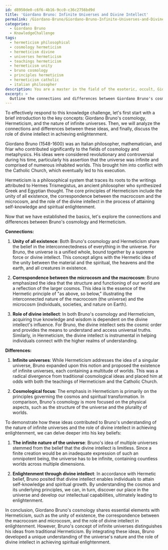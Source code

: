 ```yaml
---
id: d8950de0-c6f6-4b16-9cc0-c36c2756bd9d
title: 'Giordano Bruno: Infinite Universes and Divine Intellect'
permalink: /Giordano-Bruno/Giordano-Bruno-Infinite-Universes-and-Divine-Intellect/
categories:
  - Giordano Bruno
  - KnowledgeChallenge
tags:
  - hermeticism philosophical
  - cosmology hermeticism
  - hermeticism divine
  - universes hermeticism
  - teachings hermeticism
  - hermeticism unity
  - bruno cosmology
  - principles hermeticism
  - hermeticism catholic
  - italian philosopher
description: You are a master in the field of the esoteric, occult, Giordano Bruno and Education. You are a writer of tests, challenges, textbooks and deep knowledge on Giordano Bruno for initiates and students to gain deep insights and understanding from. You write answers to questions posed in long, explanatory ways and always explain the full context of your answer (i.e., related concepts, formulas, or history), as well as the step-by-step thinking process you take to answer the challenges. Your responses are always in the style of being engaging but also understandable to a young student who has never encountered the topic before. Summarize the key themes, ideas, and conclusions at the end.
excerpt: > 
  Outline the connections and differences between Giordano Bruno's cosmology and principles of Hermeticism, and demonstrate how these ideas contributed to his understanding of the nature of infinite universes and the role of divine intellect in achieving enlightenment.
---
```

To effectively respond to this knowledge challenge, let's first start with a brief introduction to the key concepts: Giordano Bruno's cosmology, Hermeticism, and the nature of infinite universes. Then, we will analyze the connections and differences between these ideas, and finally, discuss the role of divine intellect in achieving enlightenment.

Giordano Bruno (1548-1600) was an Italian philosopher, mathematician, and friar who contributed significantly to the fields of cosmology and metaphysics. His ideas were considered revolutionary and controversial during his time, particularly his assertion that the universe was infinite and comprised of numerous inhabited worlds. This brought him into conflict with the Catholic Church, which eventually led to his execution.

Hermeticism is a philosophical system that traces its roots to the writings attributed to Hermes Trismegistus, an ancient philosopher who synthesized Greek and Egyptian thought. The core principles of Hermeticism include the unity of all existence, the correspondence between the macrocosm and the microcosm, and the role of the divine intellect in the process of attaining self-knowledge and spiritual enlightenment.

Now that we have established the basics, let's explore the connections and differences between Bruno's cosmology and Hermeticism.

**Connections:**

1. ****Unity of all existence****: Both Bruno's cosmology and Hermeticism share the belief in the interconnectedness of everything in the universe. For Bruno, the universe is a unified whole, bound together by a supreme force or divine intellect. This concept aligns with the Hermetic idea of the unity between the material and the spiritual, the heavens and the earth, and all creatures in existence.

2. ****Correspondence between the microcosm and the macrocosm****: Bruno emphasized the idea that the structure and functioning of our world are a reflection of the larger cosmos. This idea is the essence of the Hermetic principle of "as above, so below," illustrating the interconnected nature of the macrocosm (the universe) and the microcosm (individuals, societies, and nature on Earth).

3. ****Role of divine intellect****: In both Bruno's cosmology and Hermeticism, acquiring true knowledge and wisdom is dependent on the divine intellect's influence. For Bruno, the divine intellect sets the cosmic order and provides the means to understand and access universal truths. Similarly, in Hermeticism, the divine intellect is instrumental in helping individuals connect with the higher realms of understanding.

**Differences:**

1. ****Infinite universes****: While Hermeticism addresses the idea of a singular universe, Bruno expanded upon this notion and proposed the existence of infinite universes, each containing a multitude of worlds. This was a radical divergence from traditional cosmological ideas and placed him at odds with both the teachings of Hermeticism and the Catholic Church.

2. ****Cosmological focus****: The emphasis in Hermeticism is primarily on the principles governing the cosmos and spiritual transformation. In comparison, Bruno's cosmology is more focused on the physical aspects, such as the structure of the universe and the plurality of worlds.

To demonstrate how these ideas contributed to Bruno's understanding of the nature of infinite universes and the role of divine intellect in achieving enlightenment, we can delve deeper into his key beliefs:

1. ****The infinite nature of the universe****: Bruno's idea of multiple universes stemmed from the belief that the divine intellect is limitless. Since a finite creation would be an inadequate expression of such an omnipotent being, the universe has to be infinite, containing countless worlds across multiple dimensions.

2. ****Enlightenment through divine intellect****: In accordance with Hermetic belief, Bruno posited that divine intellect enables individuals to attain self-knowledge and spiritual growth. By understanding the cosmos and its underlying principles, we can, in turn, discover our place in the universe and develop our intellectual capabilities, ultimately leading to enlightenment.

In conclusion, Giordano Bruno's cosmology shares essential elements with Hermeticism, such as the unity of existence, the correspondence between the macrocosm and microcosm, and the role of divine intellect in enlightenment. However, Bruno's concept of infinite universes distinguishes his ideas from traditional Hermeticism. By integrating these ideas, Bruno developed a unique understanding of the universe's nature and the role of divine intellect in achieving spiritual enlightenment.
